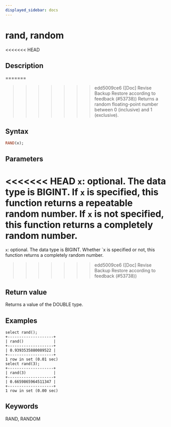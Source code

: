 ```yaml
---
displayed_sidebar: docs
---
```


# rand, random

<<<<<<< HEAD
## Description

=======
>>>>>>> edd5009ce6 ([Doc] Revise Backup Restore according to feedback (#53738))
Returns a random floating-point number between 0 (inclusive) and 1 (exclusive).

## Syntax

```Haskell
RAND(x);
```

## Parameters

<<<<<<< HEAD
`x`: optional. The data type is BIGINT. If `x` is specified, this function returns a repeatable random number. If `x` is not specified, this function returns a completely random number.
=======
`x`: optional. The data type is BIGINT. Whether `x is specified or not, this function returns a completely random number.
>>>>>>> edd5009ce6 ([Doc] Revise Backup Restore according to feedback (#53738))

## Return value

Returns a value of the DOUBLE type.

## Examples

```Plain Text
select rand();
+--------------------+
| rand()             |
+--------------------+
| 0.9393535880089522 |
+--------------------+
1 row in set (0.01 sec)
select rand(3);
+--------------------+
| rand(3)            |
+--------------------+
| 0.6659865964511347 |
+--------------------+
1 row in set (0.00 sec)
```

## Keywords

RAND, RANDOM
